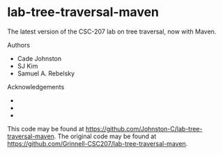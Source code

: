 # lab-tree-traversal-maven

The latest version of the CSC-207 lab on tree traversal, now with Maven.

Authors

* Cade Johnston
* SJ Kim
* Samuel A. Rebelsky

Acknowledgements

*
*
*

This code may be found at <https://github.com/Johnston-C/lab-tree-traversal-maven>. The original code may be found at <https://github.com/Grinnell-CSC207/lab-tree-traversal-maven>.
